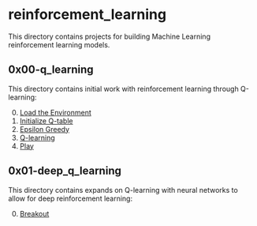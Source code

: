# reinforcement_learning
This directory contains projects for building Machine Learning reinforcement learning models.

## 0x00-q_learning
This directory contains initial work with reinforcement learning through Q-learning:

0. [Load the Environment](/reinforcement_learning/0x00-q_learning/0-load_env.py)
1. [Initialize Q-table](/reinforcement_learning/0x00-q_learning/1-q_init.py)
2. [Epsilon Greedy](/reinforcement_learning/0x00-q_learning/2-epsilon_greedy.py)
3. [Q-learning](/reinforcement_learning/0x00-q_learning/3-q_learning.py)
4. [Play](/reinforcement_learning/0x00-q_learning/4-play.py)

## 0x01-deep_q_learning
This directory contains expands on Q-learning with neural networks to allow for deep reinforcement learning:

0. [Breakout](/reinforcement_learning/0x01-deep_q_learning/train.py)
